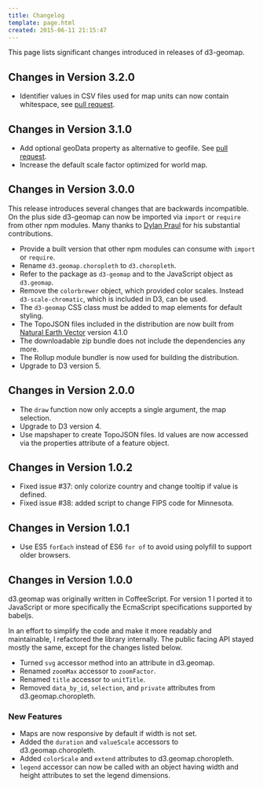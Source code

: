 ```yaml
---
title: Changelog
template: page.html
created: 2015-06-11 21:15:47
---
```

This page lists significant changes introduced in releases of d3-geomap.

## Changes in Version 3.2.0

* Identifier values in CSV files used for map units can now contain whitespace, see [pull request](https://github.com/yaph/d3-geomap/pull/56).

## Changes in Version 3.1.0

* Add optional geoData property as alternative to geofile. See [pull request](https://github.com/yaph/d3-geomap/pull/53).
* Increase the default scale factor optimized for world map.

## Changes in Version 3.0.0

This release introduces several changes that are backwards incompatible. On the plus side d3-geomap can now be imported via `import` or `require` from other npm modules. Many thanks to [Dylan Praul](https://github.com/dpraul) for his substantial contributions.

* Provide a built version that other npm modules can consume with `import` or `require`.
* Rename `d3.geomap.choropleth` to `d3.choropleth`.
* Refer to the package as `d3-geomap` and to the JavaScript object as `d3.geomap`.
* Remove the `colorbrewer` object, which provided color scales. Instead `d3-scale-chromatic`, which is included in D3, can be used.
* The `d3-geomap` CSS class must be added to map elements for default styling.
* The TopoJSON files included in the distribution are now built from [Natural Earth Vector](https://github.com/nvkelso/natural-earth-vector) version 4.1.0
* The downloadable zip bundle does not include the dependencies any more.
* The Rollup module bundler is now used for building the distribution.
* Upgrade to D3 version 5.

## Changes in Version 2.0.0

* The `draw` function now only accepts a single argument, the map selection.
* Upgrade to D3 version 4.
* Use mapshaper to create TopoJSON files. Id values are now accessed via the properties attribute of a feature object.

## Changes in Version 1.0.2

* Fixed issue #37: only colorize country and change tooltip if value is defined.
* Fixed issue #38: added script to change FIPS code for Minnesota.

## Changes in Version 1.0.1

* Use ES5 `forEach` instead of ES6 `for of` to avoid using polyfill to support older browsers.

## Changes in Version 1.0.0

d3.geomap was originally written in CoffeeScript. For version 1 I ported it to JavaScript or more specifically the EcmaScript specifications supported by babeljs.

In an effort to simplify the code and make it more readably and maintainable, I refactored the library internally. The public facing API stayed mostly the same, except for the changes listed below.

* Turned `svg` accessor method into an attribute in d3.geomap.
* Renamed `zoomMax` accessor to `zoomFactor`.
* Renamed `title` accessor to `unitTitle`.
* Removed `data_by_id`, `selection`, and `private` attributes from d3.geomap.choropleth.

### New Features

* Maps are now responsive by default if width is not set.
* Added the `duration` and `valueScale` accessors to d3.geomap.choropleth.
* Added `colorScale` and `extend` attributes to d3.geomap.choropleth.
* `legend` accessor can now be called with an object having width and height attributes to set the legend dimensions.
